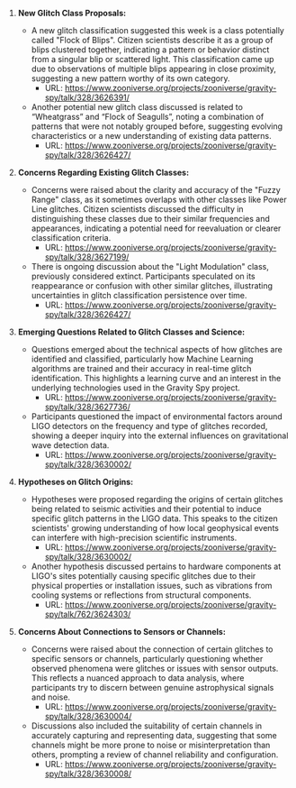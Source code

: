 1. **New Glitch Class Proposals:**
   - A new glitch classification suggested this week is a class potentially called "Flock of Blips". Citizen scientists describe it as a group of blips clustered together, indicating a pattern or behavior distinct from a singular blip or scattered light. This classification came up due to observations of multiple blips appearing in close proximity, suggesting a new pattern worthy of its own category.
     - URL: https://www.zooniverse.org/projects/zooniverse/gravity-spy/talk/328/3626391/
   - Another potential new glitch class discussed is related to “Wheatgrass” and “Flock of Seagulls”, noting a combination of patterns that were not notably grouped before, suggesting evolving characteristics or a new understanding of existing data patterns.
     - URL: https://www.zooniverse.org/projects/zooniverse/gravity-spy/talk/328/3626427/

2. **Concerns Regarding Existing Glitch Classes:**
   - Concerns were raised about the clarity and accuracy of the "Fuzzy Range" class, as it sometimes overlaps with other classes like Power Line glitches. Citizen scientists discussed the difficulty in distinguishing these classes due to their similar frequencies and appearances, indicating a potential need for reevaluation or clearer classification criteria.
     - URL: https://www.zooniverse.org/projects/zooniverse/gravity-spy/talk/328/3627199/
   - There is ongoing discussion about the "Light Modulation" class, previously considered extinct. Participants speculated on its reappearance or confusion with other similar glitches, illustrating uncertainties in glitch classification persistence over time.
     - URL: https://www.zooniverse.org/projects/zooniverse/gravity-spy/talk/328/3626427/

3. **Emerging Questions Related to Glitch Classes and Science:**
   - Questions emerged about the technical aspects of how glitches are identified and classified, particularly how Machine Learning algorithms are trained and their accuracy in real-time glitch identification. This highlights a learning curve and an interest in the underlying technologies used in the Gravity Spy project.
     - URL: https://www.zooniverse.org/projects/zooniverse/gravity-spy/talk/328/3627736/
   - Participants questioned the impact of environmental factors around LIGO detectors on the frequency and type of glitches recorded, showing a deeper inquiry into the external influences on gravitational wave detection data.
     - URL: https://www.zooniverse.org/projects/zooniverse/gravity-spy/talk/328/3630002/

4. **Hypotheses on Glitch Origins:**
   - Hypotheses were proposed regarding the origins of certain glitches being related to seismic activities and their potential to induce specific glitch patterns in the LIGO data. This speaks to the citizen scientists' growing understanding of how local geophysical events can interfere with high-precision scientific instruments.
     - URL: https://www.zooniverse.org/projects/zooniverse/gravity-spy/talk/328/3630002/
   - Another hypothesis discussed pertains to hardware components at LIGO's sites potentially causing specific glitches due to their physical properties or installation issues, such as vibrations from cooling systems or reflections from structural components.
     - URL: https://www.zooniverse.org/projects/zooniverse/gravity-spy/talk/762/3624303/

5. **Concerns About Connections to Sensors or Channels:**
   - Concerns were raised about the connection of certain glitches to specific sensors or channels, particularly questioning whether observed phenomena were glitches or issues with sensor outputs. This reflects a nuanced approach to data analysis, where participants try to discern between genuine astrophysical signals and noise.
     - URL: https://www.zooniverse.org/projects/zooniverse/gravity-spy/talk/328/3630004/
   - Discussions also included the suitability of certain channels in accurately capturing and representing data, suggesting that some channels might be more prone to noise or misinterpretation than others, prompting a review of channel reliability and configuration.
     - URL: https://www.zooniverse.org/projects/zooniverse/gravity-spy/talk/328/3630008/